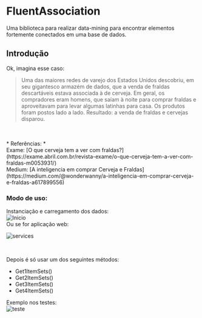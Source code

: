 # FluentAssociation
Uma biblioteca para realizar data-mining para encontrar elementos fortemente conectados em uma base de dados.

## Introdução
Ok, imagina esse caso: 
<br>
<blockquote> Uma das maiores redes de varejo dos Estados Unidos descobriu, em seu gigantesco armazém de dados, que a venda de fraldas descartáveis estava associada à de cerveja. Em geral, os compradores eram homens, que saíam à noite para comprar fraldas e aproveitavam para levar algumas latinhas para casa. Os produtos foram postos lado a lado. Resultado: a venda de fraldas e cervejas disparou. </blockquote>
<br>
<br>
* Referências: *
<br>
Exame: [O que cerveja tem a ver com fraldas?](https://exame.abril.com.br/revista-exame/o-que-cerveja-tem-a-ver-com-fraldas-m0053931/)
<br>
Medium: [A inteligencia em comprar Cerveja e Fraldas](https://medium.com/@wonderwanny/a-inteligencia-em-comprar-cerveja-e-fraldas-a617899556)

### Modo de uso:

Instanciação e carregamento dos dados:
<br>
![Inicio](https://user-images.githubusercontent.com/30809620/68982274-16399880-07e5-11ea-84ab-f3cf84707817.PNG)
<br>
Ou se for aplicação web:
<br>

![services](https://user-images.githubusercontent.com/30809620/68983591-754ddc00-07ea-11ea-8fb8-a4415ba6731f.PNG)

<br>

Depois é só usar um dos seguintes métodos:

* Get1ItemSets() <br>
* Get2ItemSets() <br>
* Get3ItemSets() <br>
* Get4ItemSets() <br>

Exemplo nos testes:
<br>
![teste](https://user-images.githubusercontent.com/30809620/68982733-f2775200-07e6-11ea-9b64-8fc5417e3fab.PNG)
